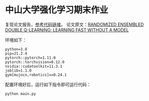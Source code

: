 # 中山大学强化学习期末作业

复现论文报告，[参考代码链接](https://github.com/watchernyu/REDQ)。
论文原文：[RANDOMIZED ENSEMBLED DOUBLE Q-LEARNING: LEARNING FAST WITHOUT A MODEL](https://arxiv.org/abs/2101.05982)

环境如下：

```shell
python=3.8
pip=21.2.4
pytorch::pytorch=1.11.0
pytorch::torchvision=0.12.0
nvidia::cudatoolkit=11.3.1
joblib=1.1.0
gym[mujoco,robotics]==0.24.1
```

配置环境好后，运行如下指令即可运行代码：

```shell
python main.py
```
